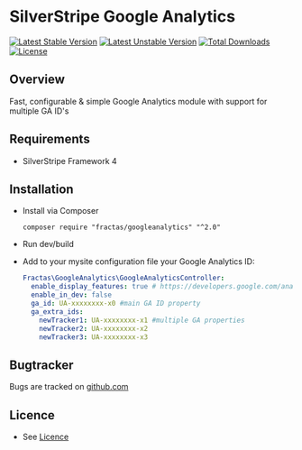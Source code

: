 # SilverStripe Google Analytics
[![Latest Stable Version](https://poser.pugx.org/fractas/googleanalytics/v/stable)](https://packagist.org/packages/fractas/googleanalytics)
[![Latest Unstable Version](https://poser.pugx.org/fractas/googleanalytics/v/unstable)](https://packagist.org/packages/fractas/googleanalytics)
[![Total Downloads](https://poser.pugx.org/fractas/googleanalytics/downloads)](https://packagist.org/packages/fractas/googleanalytics)
[![License](https://poser.pugx.org/fractas/googleanalytics/license)](https://packagist.org/packages/fractas/googleanalytics)

## Overview

Fast, configurable & simple Google Analytics module with support for multiple GA ID's

## Requirements

- SilverStripe Framework 4

## Installation

- Install via Composer

  ```
  composer require "fractas/googleanalytics" "^2.0"
  ```

- Run dev/build

- Add to your mysite configuration file your Google Analytics ID:

  ```yaml
  Fractas\GoogleAnalytics\GoogleAnalyticsController:
    enable_display_features: true # https://developers.google.com/analytics/devguides/collection/analyticsjs/display-features
    enable_in_dev: false
    ga_id: UA-xxxxxxxx-x0 #main GA ID property
    ga_extra_ids:
      newTracker1: UA-xxxxxxxx-x1 #multiple GA properties
      newTracker2: UA-xxxxxxxx-x2
      newTracker3: UA-xxxxxxxx-x3
  ```

## Bugtracker

Bugs are tracked on [github.com](https://github.com/fractaslabs/silverstripe-google-analytics/issues)

## Licence

- See [Licence](https://github.com/fractaslabs/silverstripe-google-analytics/blob/master/LICENSE)
